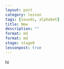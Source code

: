 ```yaml
---
layout: post
category: lesson
tags: [sounds, alphabet]
title: New
description: ""
format: md
format: md
stage: stage0
lessonpost: true
---
```



hi